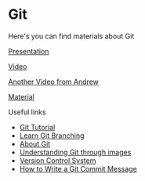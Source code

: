 # Git

Here's you can find materials about Git

[Presentation](https://docs.google.com/presentation/d/1GsYhGkLCv3zFIVBvwerfO1FHxS6KOcwcLHg_Sl2dNM0/edit?usp=sharing)

[Video](https://drive.google.com/file/d/1hzt4ei-ikReLA8LPprlCRcked1YzjIYz/view?usp=sharing)

[Another Video from Andrew](https://drive.google.com/file/d/1MAcU4jz5epbRpGjIyKgQDrz3TClUyrsS/view?usp=sharing)

[Material](https://docs.google.com/document/d/1ICJd-7WS-kGWWVwsN0IS_ao7GSkFjeJ9y6JsxTFaLF0/edit?usp=sharing)

Useful links

- [Git Tutorial](https://www.w3schools.com/git/default.asp?remote=github)
- [Learn Git Branching](https://learngitbranching.js.org/)
- [About Git](https://docs.github.com/en/get-started/using-git/about-git)
- [Understanding Git through images](https://dev.to/nopenoshishi/understanding-git-through-images-4an1)
- [Version Control System](https://www.youtube.com/watch?v=zbKdDsNNOhg)
- [How to Write a Git Commit Message](https://cbea.ms/git-commit/)
